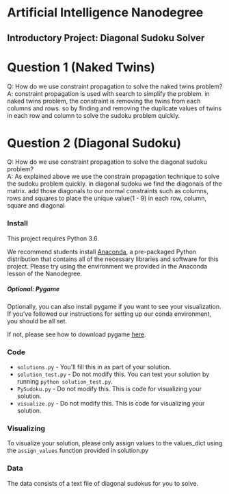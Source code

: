 # Artificial Intelligence Nanodegree
## Introductory Project: Diagonal Sudoku Solver

# Question 1 (Naked Twins)
Q: How do we use constraint propagation to solve the naked twins problem?  
A: constraint propagation is used with search to simplify the problem.
in naked twins problem, the constraint is removing the twins from each columns and rows. so by finding and removing the duplicate values of twins
in each row and column to solve the sudoku problem quickly.


# Question 2 (Diagonal Sudoku)
Q: How do we use constraint propagation to solve the diagonal sudoku problem?  
A: As explained above we use the constrain propagation technique to solve the sudoku problem quickly.
in diagonal sudoku we find the diagonals of the matrix. add those diagonals to our normal constraints such as columns, rows and squares to place the unique value(1 - 9) in each row, column, square and diagonal



### Install

This project requires Python 3.6.

We recommend students install [Anaconda](https://www.continuum.io/downloads), a pre-packaged Python distribution that contains all of the necessary libraries and software for this project. 
Please try using the environment we provided in the Anaconda lesson of the Nanodegree.

##### Optional: Pygame

Optionally, you can also install pygame if you want to see your visualization. If you've followed our instructions for setting up our conda environment, you should be all set.

If not, please see how to download pygame [here](http://www.pygame.org/download.shtml).

### Code

* `solutions.py` - You'll fill this in as part of your solution.
* `solution_test.py` - Do not modify this. You can test your solution by running `python solution_test.py`.
* `PySudoku.py` - Do not modify this. This is code for visualizing your solution.
* `visualize.py` - Do not modify this. This is code for visualizing your solution.

### Visualizing

To visualize your solution, please only assign values to the values_dict using the ```assign_values``` function provided in solution.py

### Data

The data consists of a text file of diagonal sudokus for you to solve.